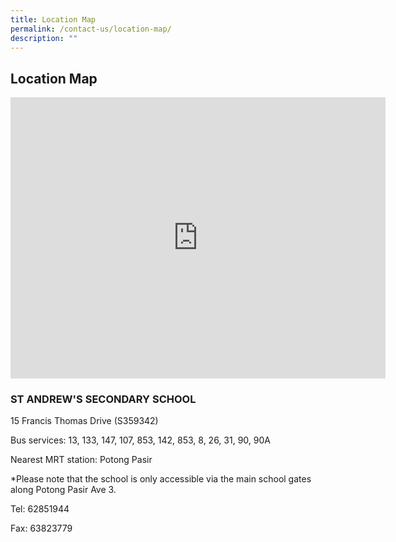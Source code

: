 ```yaml
---
title: Location Map
permalink: /contact-us/location-map/
description: ""
---
```

## Location Map

<iframe loading="lazy" allowfullscreen="" style="border:0;" height="450" width="600" src="https://www.google.com/maps/embed?pb=!1m18!1m12!1m3!1d3988.741274977913!2d103.86382221473917!3d1.3313364990289926!2m3!1f0!2f0!3f0!3m2!1i1024!2i768!4f13.1!3m3!1m2!1s0x31da177f33542353%3A0xd4ff36ecc9ab09c7!2sSt%20Andrew's%20Secondary%20School!5e0!3m2!1sen!2ssg!4v1663219443934!5m2!1sen!2ssg"></iframe>

### ST ANDREW'S SECONDARY SCHOOL

15 Francis Thomas Drive (S359342)

  
Bus services:&nbsp;13, 133, 147, 107, 853, 142, 853, 8, 26, 31, 90, 90A

  

Nearest MRT station: Potong Pasir&nbsp;

  

\*Please note that the school is only accessible via the main school gates along Potong Pasir Ave 3.

  

Tel: 62851944

Fax: 63823779